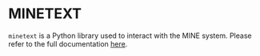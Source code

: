# MINETEXT
`minetext` is a Python library used to interact with the MINE system.
Please refer to the full documentation [here][1].

[1]: https://mine.pages-ce.gwdg.de/mine-python/

